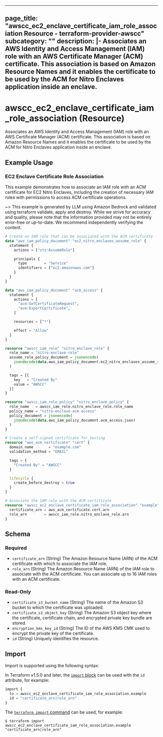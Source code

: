 
---
page_title: "awscc_ec2_enclave_certificate_iam_role_association Resource - terraform-provider-awscc"
subcategory: ""
description: |-
  Associates an AWS Identity and Access Management (IAM) role with an AWS Certificate Manager (ACM) certificate. This association is based on Amazon Resource Names and it enables the certificate to be used by the ACM for Nitro Enclaves application inside an enclave.
---

# awscc_ec2_enclave_certificate_iam_role_association (Resource)

Associates an AWS Identity and Access Management (IAM) role with an AWS Certificate Manager (ACM) certificate. This association is based on Amazon Resource Names and it enables the certificate to be used by the ACM for Nitro Enclaves application inside an enclave.

## Example Usage

### EC2 Enclave Certificate Role Association

This example demonstrates how to associate an IAM role with an ACM certificate for EC2 Nitro Enclaves, including the creation of necessary IAM roles with permissions to access ACM certificate operations.

~> This example is generated by LLM using Amazon Bedrock and validated using terraform validate, apply and destroy. While we strive for accuracy and quality, please note that the information provided may not be entirely error-free or up-to-date. We recommend independently verifying the content.

```terraform
# Create an IAM role that can be associated with the ACM certificate
data "aws_iam_policy_document" "ec2_nitro_enclaves_assume_role" {
  statement {
    actions = ["sts:AssumeRole"]

    principals {
      type        = "Service"
      identifiers = ["ec2.amazonaws.com"]
    }
  }
}

data "aws_iam_policy_document" "acm_access" {
  statement {
    actions = [
      "acm:GetCertificateRequest",
      "acm:ExportCertificate",
    ]

    resources = ["*"]

    effect = "Allow"
  }
}

resource "awscc_iam_role" "nitro_enclave_role" {
  role_name = "nitro-enclave-role"
  assume_role_policy_document = jsonencode(
    jsondecode(data.aws_iam_policy_document.ec2_nitro_enclaves_assume_role.json)
  )

  tags = [{
    key   = "Created By"
    value = "AWSCC"
  }]
}

resource "awscc_iam_role_policy" "nitro_enclave_policy" {
  role_name   = awscc_iam_role.nitro_enclave_role.role_name
  policy_name = "nitro-enclave-acm-access"
  policy_document = jsonencode(
    jsondecode(data.aws_iam_policy_document.acm_access.json)
  )
}

# Create a self-signed certificate for testing
resource "aws_acm_certificate" "cert" {
  domain_name       = "example.com"
  validation_method = "EMAIL"

  tags = {
    "Created By" = "AWSCC"
  }

  lifecycle {
    create_before_destroy = true
  }
}

# Associate the IAM role with the ACM certificate
resource "awscc_ec2_enclave_certificate_iam_role_association" "example" {
  certificate_arn = aws_acm_certificate.cert.arn
  role_arn        = awscc_iam_role.nitro_enclave_role.arn
}
```

<!-- schema generated by tfplugindocs -->
## Schema

### Required

- `certificate_arn` (String) The Amazon Resource Name (ARN) of the ACM certificate with which to associate the IAM role.
- `role_arn` (String) The Amazon Resource Name (ARN) of the IAM role to associate with the ACM certificate. You can associate up to 16 IAM roles with an ACM certificate.

### Read-Only

- `certificate_s3_bucket_name` (String) The name of the Amazon S3 bucket to which the certificate was uploaded.
- `certificate_s3_object_key` (String) The Amazon S3 object key where the certificate, certificate chain, and encrypted private key bundle are stored.
- `encryption_kms_key_id` (String) The ID of the AWS KMS CMK used to encrypt the private key of the certificate.
- `id` (String) Uniquely identifies the resource.

## Import

Import is supported using the following syntax:

In Terraform v1.5.0 and later, the [`import` block](https://developer.hashicorp.com/terraform/language/import) can be used with the `id` attribute, for example:

```terraform
import {
  to = awscc_ec2_enclave_certificate_iam_role_association.example
  id = "certificate_arn|role_arn"
}
```

The [`terraform import` command](https://developer.hashicorp.com/terraform/cli/commands/import) can be used, for example:

```shell
$ terraform import awscc_ec2_enclave_certificate_iam_role_association.example "certificate_arn|role_arn"
```
